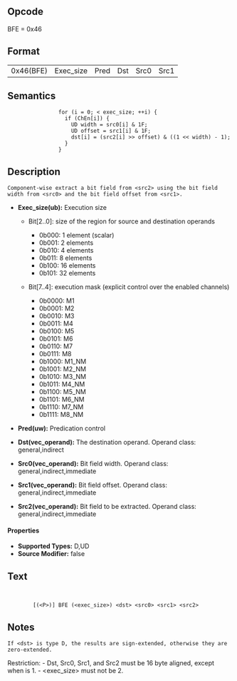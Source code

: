  

## Opcode

  BFE = 0x46

## Format

| | | | | | |
| --- | --- | --- | --- | --- | --- |
| 0x46(BFE) | Exec_size | Pred | Dst | Src0 | Src1 | Src2 |


## Semantics




                    for (i = 0; < exec_size; ++i) {
                      if (ChEn[i]) {
                        UD width = src0[i] & 1F;
                        UD offset = src1[i] & 1F;
                        dst[i] = (src2[i] >> offset) & ((1 << width) - 1);
                      }
                    }

## Description


    Component-wise extract a bit field from <src2> using the bit field width from <src0> and the bit field offset from <src1>.

- **Exec_size(ub):** Execution size
 
  - Bit[2..0]: size of the region for source and destination operands
 
    - 0b000:  1 element (scalar) 
    - 0b001:  2 elements 
    - 0b010:  4 elements 
    - 0b011:  8 elements 
    - 0b100:  16 elements 
    - 0b101:  32 elements 
  - Bit[7..4]: execution mask (explicit control over the enabled channels)
 
    - 0b0000:  M1 
    - 0b0001:  M2 
    - 0b0010:  M3 
    - 0b0011:  M4 
    - 0b0100:  M5 
    - 0b0101:  M6 
    - 0b0110:  M7 
    - 0b0111:  M8 
    - 0b1000:  M1_NM 
    - 0b1001:  M2_NM 
    - 0b1010:  M3_NM 
    - 0b1011:  M4_NM 
    - 0b1100:  M5_NM 
    - 0b1101:  M6_NM 
    - 0b1110:  M7_NM 
    - 0b1111:  M8_NM
- **Pred(uw):** Predication control

- **Dst(vec_operand):** The destination operand. Operand class: general,indirect

- **Src0(vec_operand):** Bit field width. Operand class: general,indirect,immediate

- **Src1(vec_operand):** Bit field offset. Operand class: general,indirect,immediate

- **Src2(vec_operand):** Bit field to be extracted. Operand class: general,indirect,immediate

#### Properties
- **Supported Types:** D,UD 
- **Source Modifier:** false 


## Text
```
    

		[(<P>)] BFE (<exec_size>) <dst> <src0> <src1> <src2>
```



## Notes



    If <dst> is type D, the results are sign-extended, otherwise they are zero-extended.

Restriction:
    - Dst, Src0, Src1, and Src2 must be 16 byte aligned, except when <exec size> is 1.
    - <exec_size> must not be 2.
